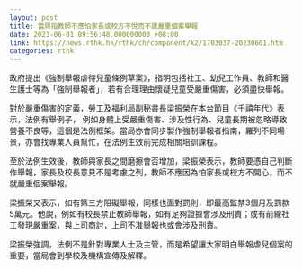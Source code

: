 ```yaml
---
layout: post
title: 當局指教師不應怕家長或校方不悅而不就嚴重個案舉報
date: 2023-06-01 09:56:48.000000000 +08:00
link: https://news.rthk.hk/rthk/ch/component/k2/1703037-20230601.htm
categories: rthk
---
```


政府提出《強制舉報虐待兒童條例草案》，指明包括社工、幼兒工作員、教師和醫生護士等為「強制舉報者」，若有合理理由懷疑兒童受嚴重傷害，必須盡快舉報。

對於嚴重傷害的定義，勞工及福利局副秘書長梁振榮在本台節目《千禧年代》表示，法例有舉例子， 例如身體上受嚴重傷害、涉及性行為、兒童長期被忽略導致營養不良等，這個是法例框架。當局亦會同步製作強制舉報者指南，羅列不同場景，亦會找專業人員幫忙，在法例生效前完成相關培訓課程。

至於法例生效後，教師與家長之間磨擦會否增加，梁振榮表示，教師要憑自己判斷作舉報，家長及校長意見不是考慮之列，教師不應因為怕家長或校方不開心，而不就嚴重個案舉報。

梁振榮又表示，如有第三方阻礙舉報，同樣也面對罰則，即最高監禁3個月及罰款5萬元。他說，例如有校長禁止教師舉報，如有足夠證據會涉及刑責；或有前線社工發現嚴重案，與上司商討，上司不准舉報也或會涉及刑責。

梁振榮強調，法例不是針對專業人士及主管，而是希望讓大家明白舉報虐兒個案的重要，當局會到學校及機構宣傳及解釋。
